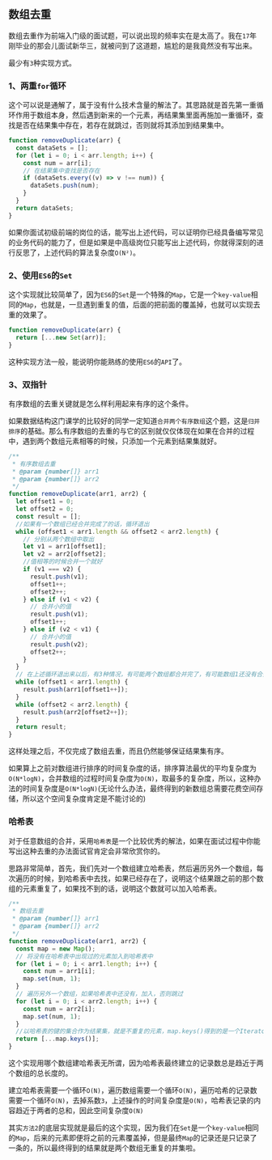 ## 数组去重

数组去重作为前端入门级的面试题，可以说出现的频率实在是太高了。我在`17`年刚毕业的那会儿面试新华三，就被问到了这道题，尴尬的是我竟然没有写出来。

最少有`3`种实现方式。

### 1、两重`for`循环

这个可以说是通解了，属于没有什么技术含量的解法了。其思路就是首先第一重循环作用于数组本身，然后遇到新来的一个元素，再结果集里面再施加一重循环，查找是否在结果集中存在，若存在就跳过，否则就将其添加到结果集中。

```js
function removeDuplicate(arr) {
  const dataSets = [];
  for (let i = 0; i < arr.length; i++) {
    const num = arr[i];
    // 在结果集中查找是否存在
    if (dataSets.every((v) => v !== num)) {
      dataSets.push(num);
    }
  }
  return dataSets;
}
```

如果你面试初级前端的岗位的话，能写出上述代码，可以证明你已经具备编写常见的业务代码的能力了，但是如果是中高级岗位只能写出上述代码，你就得深刻的进行反思了，上述代码的算法复杂度`O(N²)`。

### 2、使用`ES6`的`Set`

这个实现就比较简单了，因为`ES6`的`Set`是一个特殊的`Map`，它是一个`key-value`相同的`Map`，也就是，一旦遇到重复的值，后面的把前面的覆盖掉，也就可以实现去重的效果了。

```js
function removeDuplicate(arr) {
  return [...new Set(arr)];
}
```

这种实现方法一般，能说明你能熟练的使用`ES6`的`API`了。

### 3、双指针

有序数组的去重关键就是怎么样利用起来有序的这个条件。

如果数据结构这门课学的比较好的同学一定知道`合并两个有序数组`这个题，这是`归并排序`的基础。那么有序数组的去重的与它的区别就仅仅体现在如果在合并的过程中，遇到两个数组元素相等的时候，只添加一个元素到结果集就好。

```js
/**
 * 有序数组去重
 * @param {number[]} arr1
 * @param {number[]} arr2
 */
function removeDuplicate(arr1, arr2) {
  let offset1 = 0;
  let offset2 = 0;
  const result = [];
  //如果有一个数组已经合并完成了的话，循环退出
  while (offset1 < arr1.length && offset2 < arr2.length) {
    // 分别从两个数组中取出
    let v1 = arr1[offset1];
    let v2 = arr2[offset2];
    //值相等的时候合并一个就好
    if (v1 === v2) {
      result.push(v1);
      offset1++;
      offset2++;
    } else if (v1 < v2) {
      // 合并小的值
      result.push(v1);
      offset1++;
    } else if (v2 < v1) {
      // 合并小的值
      result.push(v2);
      offset2++;
    }
  }
  // 在上述循环退出来以后，有3种情况，有可能两个数组都合并完了，有可能数组1还没有合并完，也有可能数组2还没有合并完，也就是说以下两个while循环不可能同时成立，至多执行1个
  while (offset1 < arr1.length) {
    result.push(arr1[offset1++]);
  }
  while (offset2 < arr2.length) {
    result.push(arr2[offset2++]);
  }
  return result;
}
```

这样处理之后，不仅完成了数组去重，而且仍然能够保证结果集有序。

如果算上之前对数组进行排序的时间复杂度的话，排序算法最优的平均复杂度为`O(N*logN)`，合并数组的过程时间复杂度为`O(N)`，取最多的复杂度，所以，这种办法的时间复杂度是`O(N*logN)`(无论什么办法，最终得到的新数组总需要花费空间存储，所以这个空间复杂度肯定是不能讨论的)

### 哈希表

对于任意数组的合并，采用`哈希表`是一个比较优秀的解法，如果在面试过程中你能写出这种去重的办法面试官肯定会非常欣赏你的。

思路非常简单，首先，我们先对一个数组建立哈希表，然后遍历另外一个数组，每次遍历的时候，到哈希表中去找，如果已经存在了，说明这个结果跟之前的那个数组的元素重复了，如果找不到的话，说明这个数就可以加入哈希表。

```js
/**
 * 数组去重
 * @param {number[]} arr1
 * @param {number[]} arr2
 */
function removeDuplicate(arr1, arr2) {
  const map = new Map();
  // 将没有在哈希表中出现过的元素加入到哈希表中
  for (let i = 0; i < arr1.length; i++) {
    const num = arr1[i];
    map.set(num, 1);
  }
  // 遍历另外一个数组，如果哈希表中还没有，加入，否则跳过
  for (let i = 0; i < arr2.length; i++) {
    const num = arr2[i];
    map.set(num, 1);
  }
  //以哈希表的键的集合作为结果集，就是不重复的元素，map.keys()得到的是一个Iterator，使用扩展运算符可以将其变成一个真的数组
  return [...map.keys()];
}
```

这个实现用哪个数组建哈希表无所谓，因为哈希表最终建立的记录数总是趋近于两个数组的总长度的。

建立哈希表需要一个循环`O(N)`，遍历数组需要一个循环`O(N)`，遍历哈希的记录数需要一个循环`O(N)`，去掉系数`3`，上述操作的时间复杂度是`O(N)`，哈希表记录的内容趋近于两者的总和，因此空间复杂度`O(N)`

其实`方法2`的底层实现就是最后的这个实现，因为我们在`Set`是一个`key-value`相同的`Map`，后来的元素即便将之前的元素覆盖掉，但是最终`Map`的记录还是只记录了一条的，所以最终得到的结果就是两个数组无重复的并集啦。

